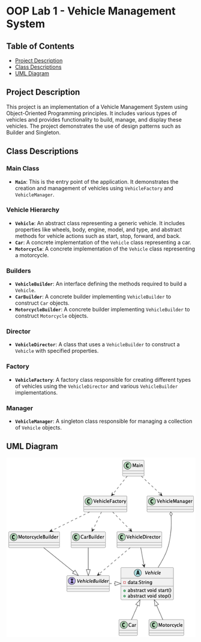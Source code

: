 # OOP Lab 1 - Vehicle Management System

## Table of Contents

- [Project Description](#project-description)
- [Class Descriptions](#class-descriptions)
- [UML Diagram](#uml-diagram)

## Project Description

This project is an implementation of a Vehicle Management System using Object-Oriented Programming principles. It includes various types of vehicles and provides functionality to build, manage, and display these vehicles. The project demonstrates the use of design patterns such as Builder and Singleton.

## Class Descriptions

### Main Class

- **`Main`**: This is the entry point of the application. It demonstrates the creation and management of vehicles using `VehicleFactory` and `VehicleManager`.

### Vehicle Hierarchy

- **`Vehicle`**: An abstract class representing a generic vehicle. It includes properties like wheels, body, engine, model, and type, and abstract methods for vehicle actions such as start, stop, forward, and back.
- **`Car`**: A concrete implementation of the `Vehicle` class representing a car.
- **`Motorcycle`**: A concrete implementation of the `Vehicle` class representing a motorcycle.

### Builders

- **`VehicleBuilder`**: An interface defining the methods required to build a `Vehicle`.
- **`CarBuilder`**: A concrete builder implementing `VehicleBuilder` to construct `Car` objects.
- **`MotorcycleBuilder`**: A concrete builder implementing `VehicleBuilder` to construct `Motorcycle` objects.

### Director

- **`VehicleDirector`**: A class that uses a `VehicleBuilder` to construct a `Vehicle` with specified properties.

### Factory

- **`VehicleFactory`**: A factory class responsible for creating different types of vehicles using the `VehicleDirector` and various `VehicleBuilder` implementations.

### Manager

- **`VehicleManager`**: A singleton class responsible for managing a collection of `Vehicle` objects.

## UML Diagram

![uml](lab01.png)
